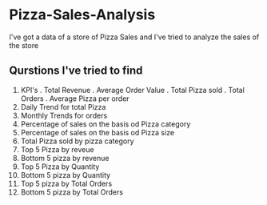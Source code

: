 # Pizza-Sales-Analysis

I've got a data of a store of Pizza Sales and I've tried to analyze the sales of the store

## Qurstions I've tried to find
1. KPI's
   . Total Revenue
   . Average Order Value
   . Total Pizza sold
   . Total Orders
   . Average Pizza per order
2. Daily Trend for total Pizza
3. Monthly Trends for orders
4. Percentage of sales on the basis od Pizza category
5. Percentage of sales on the basis od Pizza size
6. Total Pizza sold by pizza category
7. Top 5 Pizza by reveue
8. Bottom 5 pizza by revenue
9. Top 5 Pizza by Quantity
10. Bottom 5 pizza by Quantity
11. Top 5 pizza by Total Orders
12. Bottom 5 pizza by Total Orders
